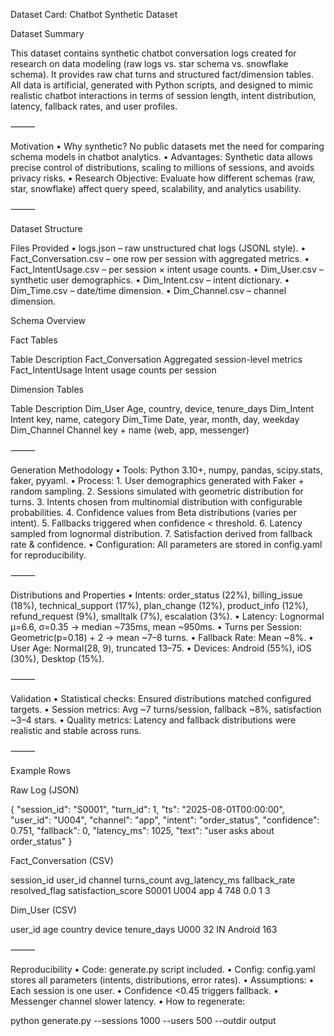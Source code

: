 Dataset Card: Chatbot Synthetic Dataset

Dataset Summary

This dataset contains synthetic chatbot conversation logs created for research on data modeling (raw logs vs. star schema vs. snowflake schema). It provides raw chat turns and structured fact/dimension tables.
All data is artificial, generated with Python scripts, and designed to mimic realistic chatbot interactions in terms of session length, intent distribution, latency, fallback rates, and user profiles.

⸻

Motivation
	•	Why synthetic? No public datasets met the need for comparing schema models in chatbot analytics.
	•	Advantages: Synthetic data allows precise control of distributions, scaling to millions of sessions, and avoids privacy risks.
	•	Research Objective: Evaluate how different schemas (raw, star, snowflake) affect query speed, scalability, and analytics usability.

⸻

Dataset Structure

Files Provided
	•	logs.json – raw unstructured chat logs (JSONL style).
	•	Fact_Conversation.csv – one row per session with aggregated metrics.
	•	Fact_IntentUsage.csv – per session × intent usage counts.
	•	Dim_User.csv – synthetic user demographics.
	•	Dim_Intent.csv – intent dictionary.
	•	Dim_Time.csv – date/time dimension.
	•	Dim_Channel.csv – channel dimension.

Schema Overview

Fact Tables

Table	Description
Fact_Conversation	Aggregated session-level metrics
Fact_IntentUsage	Intent usage counts per session

Dimension Tables

Table	Description
Dim_User	Age, country, device, tenure_days
Dim_Intent	Intent key, name, category
Dim_Time	Date, year, month, day, weekday
Dim_Channel	Channel key + name (web, app, messenger)


⸻

Generation Methodology
	•	Tools: Python 3.10+, numpy, pandas, scipy.stats, faker, pyyaml.
	•	Process:
	1.	User demographics generated with Faker + random sampling.
	2.	Sessions simulated with geometric distribution for turns.
	3.	Intents chosen from multinomial distribution with configurable probabilities.
	4.	Confidence values from Beta distributions (varies per intent).
	5.	Fallbacks triggered when confidence < threshold.
	6.	Latency sampled from lognormal distribution.
	7.	Satisfaction derived from fallback rate & confidence.
	•	Configuration: All parameters are stored in config.yaml for reproducibility.

⸻

Distributions and Properties
	•	Intents: order_status (22%), billing_issue (18%), technical_support (17%), plan_change (12%), product_info (12%), refund_request (9%), smalltalk (7%), escalation (3%).
	•	Latency: Lognormal μ=6.6, σ=0.35 → median ~735ms, mean ~950ms.
	•	Turns per Session: Geometric(p=0.18) + 2 → mean ~7–8 turns.
	•	Fallback Rate: Mean ~8%.
	•	User Age: Normal(28, 9), truncated 13–75.
	•	Devices: Android (55%), iOS (30%), Desktop (15%).

⸻

Validation
	•	Statistical checks: Ensured distributions matched configured targets.
	•	Session metrics: Avg ~7 turns/session, fallback ~8%, satisfaction ~3–4 stars.
	•	Quality metrics: Latency and fallback distributions were realistic and stable across runs.

⸻

Example Rows

Raw Log (JSON)

{
 "session_id": "S0001",
 "turn_id": 1,
 "ts": "2025-08-01T00:00:00",
 "user_id": "U004",
 "channel": "app",
 "intent": "order_status",
 "confidence": 0.751,
 "fallback": 0,
 "latency_ms": 1025,
 "text": "user asks about order_status"
}

Fact_Conversation (CSV)

session_id	user_id	channel	turns_count	avg_latency_ms	fallback_rate	resolved_flag	satisfaction_score
S0001	U004	app	4	748	0.0	1	3

Dim_User (CSV)

user_id	age	country	device	tenure_days
U000	32	IN	Android	163


⸻

Reproducibility
	•	Code: generate.py script included.
	•	Config: config.yaml stores all parameters (intents, distributions, error rates).
	•	Assumptions:
	•	Each session is one user.
	•	Confidence <0.45 triggers fallback.
	•	Messenger channel slower latency.
	•	How to regenerate:

python generate.py --sessions 1000 --users 500 --outdir output



